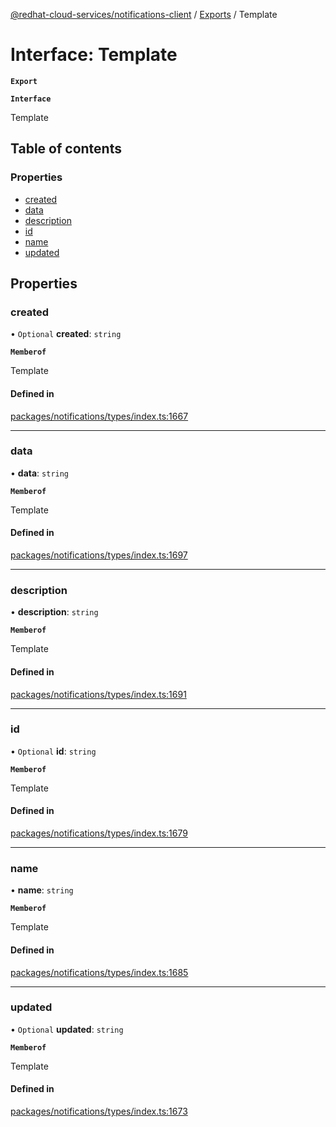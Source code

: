[@redhat-cloud-services/notifications-client](../README.md) / [Exports](../modules.md) / Template

# Interface: Template

**`Export`**

**`Interface`**

Template

## Table of contents

### Properties

- [created](Template.md#created)
- [data](Template.md#data)
- [description](Template.md#description)
- [id](Template.md#id)
- [name](Template.md#name)
- [updated](Template.md#updated)

## Properties

### created

• `Optional` **created**: `string`

**`Memberof`**

Template

#### Defined in

[packages/notifications/types/index.ts:1667](https://github.com/RedHatInsights/javascript-clients/blob/master/packages/notifications/types/index.ts#L1667)

___

### data

• **data**: `string`

**`Memberof`**

Template

#### Defined in

[packages/notifications/types/index.ts:1697](https://github.com/RedHatInsights/javascript-clients/blob/master/packages/notifications/types/index.ts#L1697)

___

### description

• **description**: `string`

**`Memberof`**

Template

#### Defined in

[packages/notifications/types/index.ts:1691](https://github.com/RedHatInsights/javascript-clients/blob/master/packages/notifications/types/index.ts#L1691)

___

### id

• `Optional` **id**: `string`

**`Memberof`**

Template

#### Defined in

[packages/notifications/types/index.ts:1679](https://github.com/RedHatInsights/javascript-clients/blob/master/packages/notifications/types/index.ts#L1679)

___

### name

• **name**: `string`

**`Memberof`**

Template

#### Defined in

[packages/notifications/types/index.ts:1685](https://github.com/RedHatInsights/javascript-clients/blob/master/packages/notifications/types/index.ts#L1685)

___

### updated

• `Optional` **updated**: `string`

**`Memberof`**

Template

#### Defined in

[packages/notifications/types/index.ts:1673](https://github.com/RedHatInsights/javascript-clients/blob/master/packages/notifications/types/index.ts#L1673)
